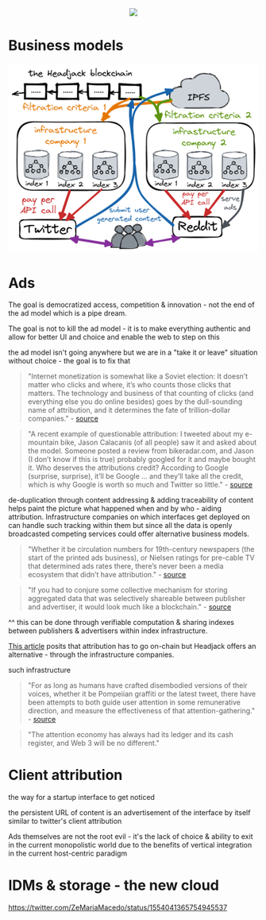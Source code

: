 <div style="text-align: center;">
    <img src="https://png.pngitem.com/pimgs/s/207-2073499_translate-platform-from-english-to-spanish-work-in.png">
</div>


# Business models

<img src="images/infrastructure_companies.png">


# Ads

The goal is democratized access, competition & innovation - not the end of the ad model which is a pipe dream.


The goal is not to kill the ad model - it is to make everything authentic and allow for better UI and choice and enable the web to step on this

the ad model isn't going anywhere but we are in a "take it or leave" situation without choice - the goal is to fix that


> "Internet monetization is somewhat like a Soviet election: It doesn’t matter who clicks and where, it’s who counts those clicks that matters. The technology and business of that counting of clicks (and everything else you do online besides) goes by the dull-sounding name of attribution, and it determines the fate of trillion-dollar companies." - [source](https://www.thepullrequest.com/p/attribution-rules-the-world-and-itll)


> "A recent example of questionable attribution: I tweeted about my e-mountain bike, Jason Calacanis (of all people) saw it and asked about the model. Someone posted a review from bikeradar.com, and Jason (I don’t know if this is true) probably googled for it and maybe bought it. Who deserves the attributions credit? According to Google (surprise, surprise), it’ll be Google … and they’ll take all the credit, which is why Google is worth so much and Twitter so little." - [source](https://www.thepullrequest.com/p/attribution-rules-the-world-and-itll)


de-duplication through content addressing & adding traceability of content helps paint the picture what happened when and by who - aiding attribution. Infrastructure companies on which interfaces get deployed on can handle such tracking within them but since all the data is openly broadcasted competing services could offer alternative business models.

> "Whether it be circulation numbers for 19th-century newspapers (the start of the printed ads business), or Nielsen ratings for pre-cable TV that determined ads rates there, there’s never been a media ecosystem that didn’t have attribution." - [source](https://www.thepullrequest.com/p/attribution-rules-the-world-and-itll)


> "If you had to conjure some collective mechanism for storing aggregated data that was selectively shareable between publisher and advertiser, it would look much like a blockchain." - [source](https://www.thepullrequest.com/p/attribution-rules-the-world-and-itll)

^^ this can be done through verifiable computation & sharing indexes between publishers & advertisers within index infrastructure.

[This article](https://www.thepullrequest.com/p/attribution-rules-the-world-and-itll) posits that attribution has to go on-chain but Headjack offers an alternative - through the infrastructure companies.

such infrastructure 



> "For as long as humans have crafted disembodied versions of their voices, whether it be Pompeiian graffiti or the latest tweet, there have been attempts to both guide user attention in some remunerative direction, and measure the effectiveness of that attention-gathering." - [source](https://www.thepullrequest.com/p/everything-is-an-ad-network)

> "The attention economy has always had its ledger and its cash register, and Web 3 will be no different."


# Client attribution

the way for a startup interface to get noticed

the persistent URL of content is an advertisement of the interface by itself
similar to twitter's client attribution



Ads themselves are not the root evil - it's the lack of choice & ability to exit in the current monopolistic world due to the benefits of vertical integration in the current host-centric paradigm

# IDMs & storage - the new cloud

https://twitter.com/ZeMariaMacedo/status/1554041365754945537




<!--
the open nature of data leads to a shared data network effect where anyone can train ML models at scale with high quality data
https://mattturck.com/the-power-of-data-network-effects/


creators will need to shift how they monetize because there won't be platform lock-in & attribution :/
or actually the interface attribution for content naturally leads to users checking it out - creators can and should be paid to generate content through them and based on virality of content they could get paid out? omg.


Value chain


point of view: creating an interface without the ability to lock-in users is daunting - but what if most aspects of an interface are commercialized & offered as a service so creating a new interface is just the frontend? Substack lets you leave & take your subscribers with you - that's a conscious choice and they have decided to compete on the quality of service

Todo: takerate - what it is for other platforms and how it fits in headjack beyond youtube


TODO: think about creator monetization and how google currently gets the lions share of the ad revenue
What if some platforms don't freely provide the content but just anchor it and provide APIs like embedding youtube?


How to create a view of the discussion with only paid subscribers?



== transition from web2 to web3
traditional web2 companies/apps/websites will be able to gradually transition and anchor their content into this namespace - cost of entry would be marginal and the first to do so would get indexed and start getting shown in search results in this ecosystem first
No other solution has a seamless way to address content on http and bridge with traditional dns




copyright infringement is beneficial for youtube
https://www.youtube.com/watch?v=4IaOeVgZ-wc


-->
